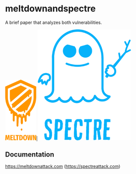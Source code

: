 # meltdownandspectre
A brief paper that analyzes both vulnerabilities.

<img src="img/meltdown-text.png" alt="meltdown" width="100"/>|<img src="img/spectre-text.png" alt="meltdown" width="300"/>

## Documentation
https://meltdownattack.com (https://spectreattack.com)
